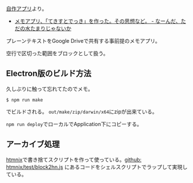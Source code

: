 [自作アプリ](%E8%87%AA%E4%BD%9C%E3%82%A2%E3%83%97%E3%83%AA)より。

- [メモアプリ、「てきすとでっき」を作った。その思想など。 - なーんだ、ただの水たまりじゃないか](https://karino2.github.io/2020/12/12/textdeck.html)

プレーンテキストをGoogle Driveで共有する事前提のメモアプリ。

空行で区切った範囲をブロックとして扱う。

## Electron版のビルド方法

久しぶりに触って忘れてたのでメモ。

```
$ npm run make
```

でビルドされる。
`out/make/zip/darwin/x64`にzipが出来ている。

`npm run deploy`でローカルでApplication下にコピーする。

## アーカイブ処理

[htmnix](htmnix)で書き捨てスクリプトを作って使っている。[github: htmnix/test/block2hn.js](https://github.com/karino2/htmnix/blob/main/test/block2hn.js) にあるコードをシェルスクリプトでラップして実現している。
